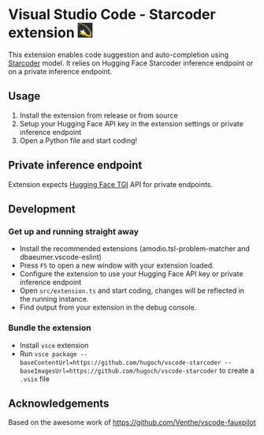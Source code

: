 # Visual Studio Code - Starcoder extension <img src="./assets/icon.png" height="30">

This extension enables code suggestion and auto-completion using [Starcoder](https://huggingface.co/bigcode/starcoder) model.
It relies on Hugging Face Starcoder inference endpoint or on a private inference endpoint.

## Usage

1. Install the extension from release or from source
2. Setup your Hugging Face API key in the extension settings or private inference endpoint
3. Open a Python file and start coding!


## Private inference endpoint

Extension expects [Hugging Face TGI](https://github.com/huggingface/text-generation-inference) API for private endpoints.

## Development

### Get up and running straight away

* Install the recommended extensions (amodio.tsl-problem-matcher and dbaeumer.vscode-eslint)
* Press `F5` to open a new window with your extension loaded.
* Configure the extension to use your Hugging Face API key or private inference endpoint
* Open `src/extension.ts` and start coding, changes will be reflected in the running instance.
* Find output from your extension in the debug console.

### Bundle the extension

* Install `vsce` extension
* Run `vsce package --baseContentUrl=https://github.com/hugoch/vscode-starcoder --baseImagesUrl=https://github.com/hugoch/vscode-starcoder` to create a `.vsix` file

## Acknowledgements

Based on the awesome work of https://github.com/Venthe/vscode-fauxpilot


